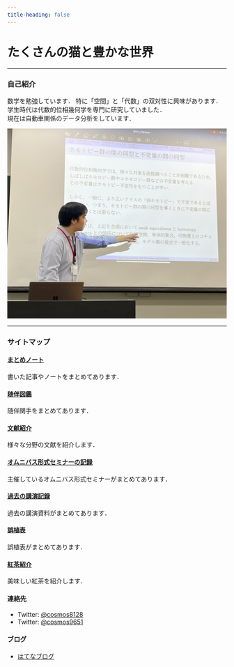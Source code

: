 ```yaml
---
title-heading: false
---
```


# たくさんの猫と豊かな世界
<!-- [sample pdf](pdf/sample_diagram.pdf) -->

---

### 自己紹介
数学を勉強しています．
特に「空間」と「代数」の双対性に興味があります．<br>
学生時代は代数的位相幾何学を専門に研究していました．<br>
現在は自動車関係のデータ分析をしています．

<img src="./画像/IMG_7868.jpg">

---
### サイトマップ

#### <a href="/notes">まとめノート</a>
書いた記事やノートをまとめてあります．

#### <a href="/adjoint">随伴図鑑</a>
随伴関手をまとめてあります．

#### <a href="/posts">文献紹介</a>
様々な分野の文献を紹介します．

#### <a href="/omnibus">オムニバス形式セミナーの記録</a>
主催しているオムニバス形式セミナーがまとめてあります．

#### <a href="/links">過去の講演記録</a>
過去の講演資料がまとめてあります．

#### <a href="/errata">誤植表</a>
誤植表がまとめてあります．

#### <a href="/tea_dj">紅茶紹介</a>
美味しい紅茶を紹介します．

#### <span style="font-size:11pt;">連絡先</span>
- Twitter: [@cosmos8128](https://twitter.com/@cosmos8128)
- Twitter: [@cosmos9651](https://twitter.com/@cosmos9651)

#### <span style="font-size:11pt;">ブログ</span>
- [はてなブログ](https://ibu8128.hatenablog.com)

